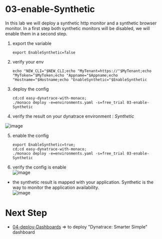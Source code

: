 # 03-enable-Synthetic
In this lab we will deploy a synthetic http monitor and a synthetic browser monitor. In a first step both synthetic monitors will be disabled, we will enable them in a second step.

1) export the variable 

       export EnableSynthetic=false

2) verify your env  

       echo "NEW_CLI="$NEW_CLI;echo "MyTenant=https://"$MyTenant;echo "MyToken="$MyToken;echo "Appname="$Appname;echo "Hostname="$Hostname;echo "EnableSynthetic="$EnableSynthetic
       
3) deploy the config  

       cd;cd easy-dynatrace-with-monaco;
       ./monaco deploy -e=environments.yaml -s=free_trial 03-enable-Synthetic
       
4) verify the result on your dynatrace environment : _Synthetic_  

![image](https://user-images.githubusercontent.com/40337213/116456772-e9efcb80-a862-11eb-8157-e99dadc32ba7.png)


5) enable the config 

       export EnableSynthetic=true;
       cd;cd easy-dynatrace-with-monaco;
       ./monaco deploy -e=environments.yaml -s=free_trial 03-enable-Synthetic
       
5) verify the config is enable     
![image](https://user-images.githubusercontent.com/40337213/115127877-425cd880-9fda-11eb-905e-6ebe6d01ef93.png)

* the synthetic result is mapped with your application. Synthetic is the way to monitor the application availability.   
![image](https://user-images.githubusercontent.com/40337213/115962170-62c8ed80-a51a-11eb-9f81-ae05684e7c5d.png)

# Next Step
- [04-deploy-Dashboards](https://github.com/dynatrace-ace-services/easy-dynatrace-with-monaco/tree/main/04-import-Dashboards) => to deploy "Dynatrace: Smarter Simple" dashboard  
